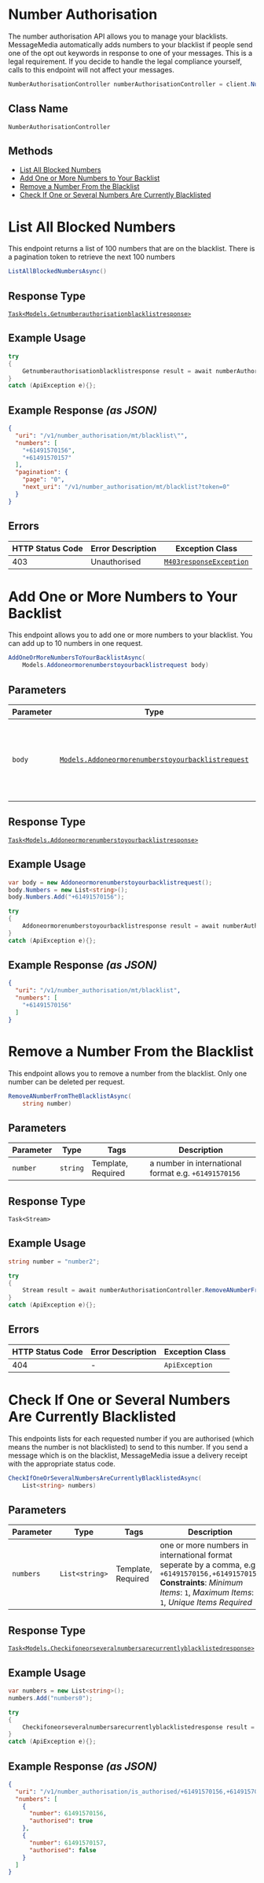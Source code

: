 # Number Authorisation

The number authorisation API allows you to manage your blacklists. MessageMedia automatically adds numbers to your blacklist if people send one of the opt out keywords in response to one of your messages.
This is a legal requirement. If you decide to handle the legal compliance yourself, calls to this endpoint will not affect your messages.

```csharp
NumberAuthorisationController numberAuthorisationController = client.NumberAuthorisationController;
```

## Class Name

`NumberAuthorisationController`

## Methods

* [List All Blocked Numbers](/doc/controllers/number-authorisation.md#list-all-blocked-numbers)
* [Add One or More Numbers to Your Backlist](/doc/controllers/number-authorisation.md#add-one-or-more-numbers-to-your-backlist)
* [Remove a Number From the Blacklist](/doc/controllers/number-authorisation.md#remove-a-number-from-the-blacklist)
* [Check If One or Several Numbers Are Currently Blacklisted](/doc/controllers/number-authorisation.md#check-if-one-or-several-numbers-are-currently-blacklisted)


# List All Blocked Numbers

This endpoint returns a list of 100 numbers that are on the blacklist.  There is a pagination token to retrieve the next 100 numbers

```csharp
ListAllBlockedNumbersAsync()
```

## Response Type

[`Task<Models.Getnumberauthorisationblacklistresponse>`](/doc/models/getnumberauthorisationblacklistresponse.md)

## Example Usage

```csharp
try
{
    Getnumberauthorisationblacklistresponse result = await numberAuthorisationController.ListAllBlockedNumbersAsync();
}
catch (ApiException e){};
```

## Example Response *(as JSON)*

```json
{
  "uri": "/v1/number_authorisation/mt/blacklist\"",
  "numbers": [
    "+61491570156",
    "+61491570157"
  ],
  "pagination": {
    "page": "0",
    "next_uri": "/v1/number_authorisation/mt/blacklist?token=0"
  }
}
```

## Errors

| HTTP Status Code | Error Description | Exception Class |
|  --- | --- | --- |
| 403 | Unauthorised | [`M403responseException`](/doc/models/m403-response-exception.md) |


# Add One or More Numbers to Your Backlist

This endpoint allows you to add one or more numbers to your blacklist. You can add up to 10 numbers in one request.

```csharp
AddOneOrMoreNumbersToYourBacklistAsync(
    Models.Addoneormorenumberstoyourbacklistrequest body)
```

## Parameters

| Parameter | Type | Tags | Description |
|  --- | --- | --- | --- |
| `body` | [`Models.Addoneormorenumberstoyourbacklistrequest`](/doc/models/addoneormorenumberstoyourbacklistrequest.md) | Body, Required | Numbers need to be in international format and therefore start with a + |

## Response Type

[`Task<Models.Addoneormorenumberstoyourbacklistresponse>`](/doc/models/addoneormorenumberstoyourbacklistresponse.md)

## Example Usage

```csharp
var body = new Addoneormorenumberstoyourbacklistrequest();
body.Numbers = new List<string>();
body.Numbers.Add("+61491570156");

try
{
    Addoneormorenumberstoyourbacklistresponse result = await numberAuthorisationController.AddOneOrMoreNumbersToYourBacklistAsync(body);
}
catch (ApiException e){};
```

## Example Response *(as JSON)*

```json
{
  "uri": "/v1/number_authorisation/mt/blacklist",
  "numbers": [
    "+61491570156"
  ]
}
```


# Remove a Number From the Blacklist

This endpoint allows you to remove a number from the blacklist.  Only one number can be deleted per request.

```csharp
RemoveANumberFromTheBlacklistAsync(
    string number)
```

## Parameters

| Parameter | Type | Tags | Description |
|  --- | --- | --- | --- |
| `number` | `string` | Template, Required | a number in international format e.g. `+61491570156` |

## Response Type

`Task<Stream>`

## Example Usage

```csharp
string number = "number2";

try
{
    Stream result = await numberAuthorisationController.RemoveANumberFromTheBlacklistAsync(number);
}
catch (ApiException e){};
```

## Errors

| HTTP Status Code | Error Description | Exception Class |
|  --- | --- | --- |
| 404 | - | `ApiException` |


# Check If One or Several Numbers Are Currently Blacklisted

This endpoints lists for each requested number if you are authorised (which means the number is not blacklisted) to send to this number.
If you send a message which is on the blacklist, MessageMedia issue a delivery receipt with the appropriate status code.

```csharp
CheckIfOneOrSeveralNumbersAreCurrentlyBlacklistedAsync(
    List<string> numbers)
```

## Parameters

| Parameter | Type | Tags | Description |
|  --- | --- | --- | --- |
| `numbers` | `List<string>` | Template, Required | one or more numbers in international format seperate by a comma, e.g. `+61491570156,+61491570157`<br>**Constraints**: *Minimum Items*: `1`, *Maximum Items*: `1`, *Unique Items Required* |

## Response Type

[`Task<Models.Checkifoneorseveralnumbersarecurrentlyblacklistedresponse>`](/doc/models/checkifoneorseveralnumbersarecurrentlyblacklistedresponse.md)

## Example Usage

```csharp
var numbers = new List<string>();
numbers.Add("numbers0");

try
{
    Checkifoneorseveralnumbersarecurrentlyblacklistedresponse result = await numberAuthorisationController.CheckIfOneOrSeveralNumbersAreCurrentlyBlacklistedAsync(numbers);
}
catch (ApiException e){};
```

## Example Response *(as JSON)*

```json
{
  "uri": "/v1/number_authorisation/is_authorised/+61491570156,+61491570157",
  "numbers": [
    {
      "number": 61491570156,
      "authorised": true
    },
    {
      "number": 61491570157,
      "authorised": false
    }
  ]
}
```


